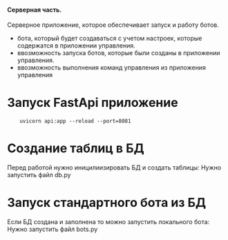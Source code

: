 #### Серверная часть.
Серверное приложение, которое обеспечивает запуск и работу ботов.
- бота, который будет создаваться с учетом настроек, которые содержатся в приложении управления.
- ввозможность запуска ботов, которые были созданы в приложении управления.
- ввозможность выполнения команд управления из приложения управления

# Запуск FastApi приложение
```
    uvicorn api:app --reload --port=8081
```

# Создание таблиц в БД 
Перед работой нужно иницилиизировать БД и создать таблицы:
Нужно запустить файл db.py

# Запуск стандартного бота из БД
Если БД создана и заполнена то можно запустить локального бота:
Нужно запустить файл bots.py
